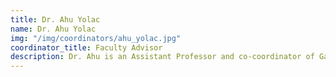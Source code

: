```yaml
---
title: Dr. Ahu Yolac
name: Dr. Ahu Yolac
img: "/img/coordinators/ahu_yolac.jpg"
coordinator_title: Faculty Advisor
description: Dr. Ahu is an Assistant Professor and co-coordinator of Game Design at LTU. She has a BFA in Interior Architecture and Environmental Design, MSc in Industrial Design and PhD in Game Design. She loves games with a strong and exciting world building, come chat with her!
---
```


